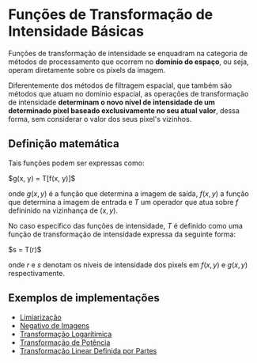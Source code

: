 # Funções de Transformação de Intensidade Básicas

Funções de transformação de intensidade se enquadram na categoria de métodos de processamento que ocorrem no **domínio do espaço**, ou seja, operam diretamente sobre os pixels da imagem.

Diferentemente dos métodos de filtragem espacial, que também são métodos que atuam no domínio espacial, as operações de transformação de intensidade **determinam o novo nível de intensidade de um determinado pixel baseado exclusivamente no seu atual valor**, dessa forma, sem considerar o valor dos seus pixel's vizinhos.

## Definição matemática

Tais funções podem ser expressas como: 

<p> $g(x, y) = T[f(x, y)]$ </p>

onde $g(x, y)$ é a função que determina a imagem de saída, $f(x, y)$ a função que determina a imagem de entrada e $T$ um operador que atua sobre $f$ defininido na vizinhança de $(x, y)$.

No caso específico das funções de intensidade, $T$ é definido como uma função de transformação de intensidade expressa da seguinte forma:

<p> $s = T(r)$ </p>

onde $r$ e $s$ denotam os níveis de intensidade dos pixels em $f(x, y)$ e $g(x, y)$ respectivamente.

## Exemplos de implementações

* [Limiarização]()
* [Negativo de Imagens]()
* [Transformação Logarítimica]()
* [Transformação de Potência]()
* [Transformação Linear Definida por Partes](linearPorPartes)